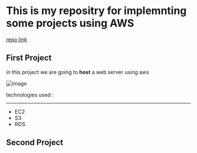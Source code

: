 
# This is my repositry for implemnting some projects using AWS 

[repo link](https://github.com/Hitham07/aws.git)


## First Project


in this project we are going to **host** a web server using aws 

![image](https://gbksoft.com/blog/wp-content/uploads/2017/08/cover_7-984x555.png)

technologies used : 

---

- EC2 
- S3 
- RDS







## Second Project


